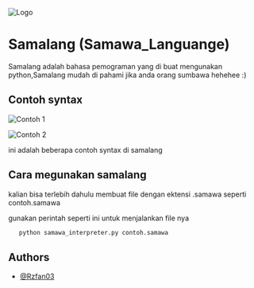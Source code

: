 
![Logo](https://dev-to-uploads.s3.amazonaws.com/uploads/articles/th5xamgrr6se0x5ro4g6.png)


# Samalang (Samawa_Languange)

Samalang adalah bahasa pemograman yang di buat mengunakan python,Samalang mudah di pahami jika anda orang sumbawa hehehee :)




## Contoh syntax

![Contoh 1](https://via.placeholder.com/468x300?text=App+Screenshot+Here)

![Contoh 2](https://via.placeholder.com/468x300?text=App+Screenshot+Here)

ini adalah beberapa contoh syntax di samalang
## Cara megunakan samalang

kalian bisa terlebih dahulu membuat file dengan ektensi .samawa seperti contoh.samawa 

gunakan perintah seperti ini untuk menjalankan file nya

```bash
   python samawa_interpreter.py contoh.samawa
```

    
## Authors

- [@Rzfan03](https://www.github.com/Rzfan03)

